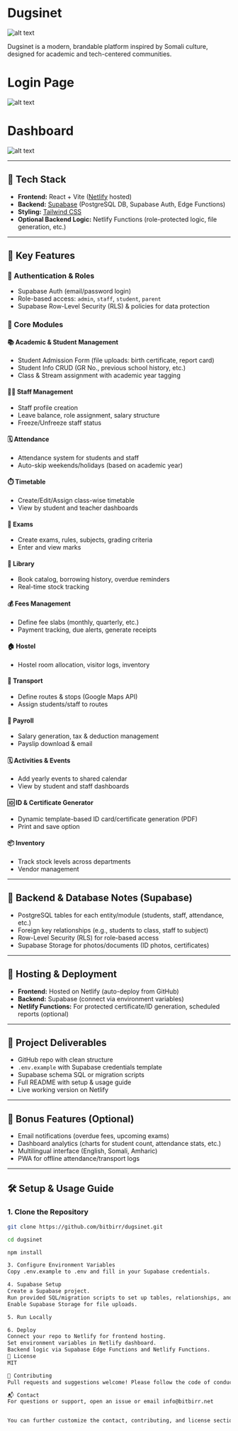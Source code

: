# Dugsinet
![alt text](image.png)

Dugsinet is a modern, brandable platform inspired by Somali culture, designed for academic and tech-centered communities.

# Login Page 
![alt text](image-3.png)

# Dashboard 

![alt text](image-4.png)


---

## 🚀 Tech Stack

- **Frontend:** React + Vite ([Netlify](https://www.netlify.com/) hosted)
- **Backend:** [Supabase](https://supabase.com/) (PostgreSQL DB, Supabase Auth, Edge Functions)
- **Styling:** [Tailwind CSS](https://tailwindcss.com/)
- **Optional Backend Logic:** Netlify Functions (role-protected logic, file generation, etc.)

---

## 🎯 Key Features

### 🔐 Authentication & Roles

- Supabase Auth (email/password login)
- Role-based access: `admin`, `staff`, `student`, `parent`
- Supabase Row-Level Security (RLS) & policies for data protection

### 🧩 Core Modules

#### 📚 Academic & Student Management
- Student Admission Form (file uploads: birth certificate, report card)
- Student Info CRUD (GR No., previous school history, etc.)
- Class & Stream assignment with academic year tagging

#### 👨‍🏫 Staff Management
- Staff profile creation
- Leave balance, role assignment, salary structure
- Freeze/Unfreeze staff status

#### 🗓️ Attendance
- Attendance system for students and staff
- Auto-skip weekends/holidays (based on academic year)

#### ⏱️ Timetable
- Create/Edit/Assign class-wise timetable
- View by student and teacher dashboards

#### 📝 Exams
- Create exams, rules, subjects, grading criteria
- Enter and view marks

#### 📖 Library
- Book catalog, borrowing history, overdue reminders
- Real-time stock tracking

#### 💰 Fees Management
- Define fee slabs (monthly, quarterly, etc.)
- Payment tracking, due alerts, generate receipts

#### 🏠 Hostel
- Hostel room allocation, visitor logs, inventory

#### 🚌 Transport
- Define routes & stops (Google Maps API)
- Assign students/staff to routes

#### 🧾 Payroll
- Salary generation, tax & deduction management
- Payslip download & email

#### 🗓️ Activities & Events
- Add yearly events to shared calendar
- View by student and staff dashboards

#### 🆔 ID & Certificate Generator
- Dynamic template-based ID card/certificate generation (PDF)
- Print and save option

#### 📦 Inventory
- Track stock levels across departments
- Vendor management

---

## 🔐 Backend & Database Notes (Supabase)

- PostgreSQL tables for each entity/module (students, staff, attendance, etc.)
- Foreign key relationships (e.g., students to class, staff to subject)
- Row-Level Security (RLS) for role-based access
- Supabase Storage for photos/documents (ID photos, certificates)

---

## 🚀 Hosting & Deployment

- **Frontend:** Hosted on Netlify (auto-deploy from GitHub)
- **Backend:** Supabase (connect via environment variables)
- **Netlify Functions:** For protected certificate/ID generation, scheduled reports (optional)

---

## 🧪 Project Deliverables

- GitHub repo with clean structure
- `.env.example` with Supabase credentials template
- Supabase schema SQL or migration scripts
- Full README with setup & usage guide
- Live working version on Netlify

---

## 🎁 Bonus Features (Optional)

- Email notifications (overdue fees, upcoming exams)
- Dashboard analytics (charts for student count, attendance stats, etc.)
- Multilingual interface (English, Somali, Amharic)
- PWA for offline attendance/transport logs

---

## 🛠️ Setup & Usage Guide

### 1. Clone the Repository

```sh
git clone https://github.com/bitbirr/dugsinet.git

cd dugsinet

npm install

3. Configure Environment Variables
Copy .env.example to .env and fill in your Supabase credentials.

4. Supabase Setup
Create a Supabase project.
Run provided SQL/migration scripts to set up tables, relationships, and RLS policies.
Enable Supabase Storage for file uploads.

5. Run Locally

6. Deploy
Connect your repo to Netlify for frontend hosting.
Set environment variables in Netlify dashboard.
Backend logic via Supabase Edge Functions and Netlify Functions.
📄 License
MIT

🤝 Contributing
Pull requests and suggestions welcome! Please follow the code of conduct.

📬 Contact
For questions or support, open an issue or email info@bitbirr.net


You can further customize the contact, contributing, and license sections as needed. This README covers all modules, tech stack, setup, and deployment instructions